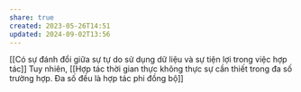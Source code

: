 ```yaml
---
share: true
created: 2023-05-26T14:51
updated: 2024-09-02T13:56
---
```

[[Có sự đánh đổi giữa sự tự do sử dụng dữ liệu và sự tiện lợi trong việc hợp tác]] 
Tuy nhiên, 
[[Hợp tác thời gian thực không thực sự cần thiết trong đa số trường hợp. Đa số đều là hợp tác phi đồng bộ]]
